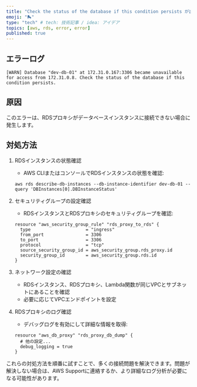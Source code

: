 ```yaml
---
title: "Check the status of the database if this condition persists が出る"
emoji: "🛼"
type: "tech" # tech: 技術記事 / idea: アイデア
topics: [aws, rds, error, error]
published: true
---
```


## エラーログ
```
[WARN] Database "dev-db-01" at 172.31.0.167:3306 became unavailable for access from 172.31.0.8. Check the status of the database if this condition persists.
```

## 原因
このエラーは、RDSプロキシがデータベースインスタンスに接続できない場合に発生します。

## 対処方法
1. RDSインスタンスの状態確認
   - AWS CLIまたはコンソールでRDSインスタンスの状態を確認:
   ```
   aws rds describe-db-instances --db-instance-identifier dev-db-01 --query 'DBInstances[0].DBInstanceStatus'
   ```

2. セキュリティグループの設定確認
   - RDSインスタンスとRDSプロキシのセキュリティグループを確認:
   ```
   resource "aws_security_group_rule" "rds_proxy_to_rds" {
     type                     = "ingress"
     from_port                = 3306
     to_port                  = 3306
     protocol                 = "tcp"
     source_security_group_id = aws_security_group.rds_proxy.id
     security_group_id        = aws_security_group.rds.id
   }
   ```

3. ネットワーク設定の確認
   - RDSインスタンス、RDSプロキシ、Lambda関数が同じVPCとサブネットにあることを確認
   - 必要に応じてVPCエンドポイントを設定

4. RDSプロキシのログ確認
   - デバッグログを有効にして詳細な情報を取得:
   ```
   resource "aws_db_proxy" "rds_proxy_db_dump" {
     # 他の設定...
     debug_logging = true
   }
   ```

これらの対処方法を順番に試すことで、多くの接続問題を解決できます。問題が解決しない場合は、AWS Supportに連絡するか、より詳細なログ分析が必要になる可能性があります。